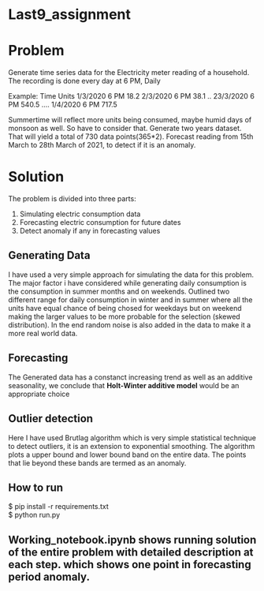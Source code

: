 # Last9_assignment
# Problem
Generate time series data for the Electricity meter reading of a household.
The recording is done every day at 6 PM, Daily

Example:
Time                    Units
1/3/2020  6 PM  18.2
2/3/2020 6 PM   38.1
..
23/3/2020 6 PM  540.5
....
1/4/2020 6 PM   717.5


Summertime will reflect more units being consumed, maybe humid days of monsoon as well.
So have to consider that. Generate two years dataset.
That will yield a total of 730 data points(365*2).
Forecast reading from 15th March to 28th March of 2021, to detect if it is an anomaly.

# Solution
The problem is divided into three parts:
1. Simulating electric consumption data
2. Forecasting electric consumption for future dates
3. Detect anomaly if any in forecasting values

## Generating Data
I have used a very simple approach for simulating the data for this problem. The major factor i have considered while generating daily consumption is the consumption in summer months and on weekends. Outlined two different range for daily consumption in winter and in summer where all the units have equal chance of being chosed for weekdays but on weekend making the larger values to be more probable for the selection (skewed distribution). In the end random noise is also added in the data to make it a more real world data.

## Forecasting
The Generated data has a constanct increasing trend as well as an additive seasonality, we conclude that **Holt-Winter additive model** would 
be an appropriate choice

 ## Outlier detection
 Here I have used Brutlag algorithm which is very simple statistical technique to detect outliers, it is an extension to exponential smoothing. The algorithm plots a upper bound and lower bound band on the entire data. The points that lie beyond these bands are termed as an anomaly.
 
## How to run
$ pip install -r requirements.txt <br/>
$ python run.py <br/>

## Working_notebook.ipynb shows running solution of the entire problem with detailed description at each step. which shows one point in forecasting period anomaly.
